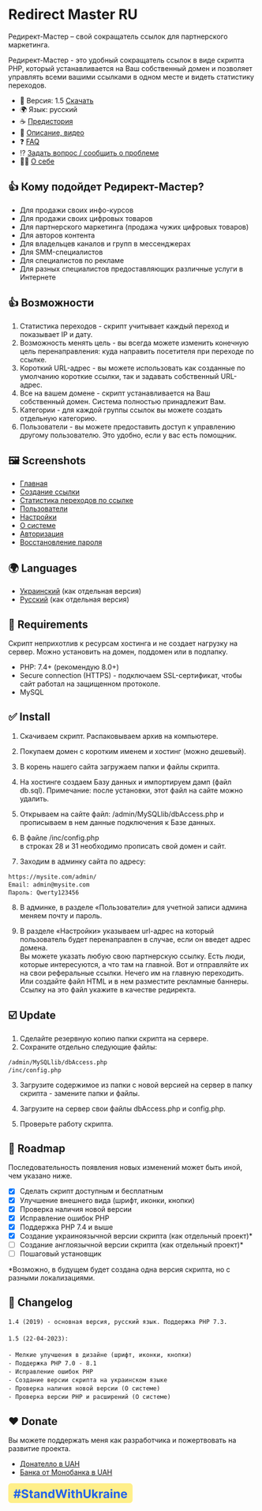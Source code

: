 # Redirect Master RU

Редирект-Мастер – свой сокращатель ссылок для партнерского маркетинга.

Редирект-Мастер - это удобный сокращатель ссылок в виде скрипта PHP, который устанавливается на Ваш собственный домен и позволяет управлять всеми вашими ссылками в одном месте и видеть статистику переходов.

- :floppy_disk: Версия: 1.5 [Скачать](https://github.com/pekarskyi/RedirectMaster/releases)
- :earth_africa: Язык: русский
- :coffee: [Предистория](https://github.com/pekarskyi/RedirectMaster/wiki/%D0%9F%D1%80%D0%B5%D0%B4%D0%B8%D1%81%D1%82%D0%BE%D1%80%D0%B8%D1%8F)
- :scroll: [Описание, видео](https://inwebpress.com/redirekt-master-svoj-sokrashhatel-ssylok/)
- :question: [FAQ](https://github.com/pekarskyi/RedirectMaster/wiki)
- :interrobang: [Задать вопрос / сообщить о проблеме](https://github.com/pekarskyi/RedirectMaster/issues)
- :man_technologist: [О себе](https://github.com/pekarskyi)

## :thumbsup: Кому подойдет Редирект-Мастер?

- Для продажи своих инфо-курсов
- Для продажи своих цифровых товаров
- Для партнерского маркетинга (продажа чужих цифровых товаров)
- Для авторов контента
- Для владельцев каналов и групп в мессенджерах
- Для SMM-специалистов
- Для специалистов по рекламе
- Для разных специалистов предоставляющих различные услуги в Интернете

## :thumbsup: Возможности

1. Статистика переходов - скрипт учитывает каждый переход и показывает IP и дату.
2. Возможность менять цель - вы всегда можете изменить конечную цель перенаправления: куда направить посетителя при переходе по ссылке.
3. Короткий URL-адрес - вы можете использовать как созданные по умолчанию короткие ссылки, так и задавать собственный URL-адрес.
4. Все на вашем домене - скрипт устанавливается на Ваш собственный домен. Система полностью принадлежит Вам.
5. Категории - для каждой группы ссылок вы можете создать отдельную категорию.
6. Пользователи - вы можете предоставить доступ к управлению другому пользователю. Это удобно, если у вас есть помощник.

## :framed_picture: Screenshots

- [Главная](https://1drv.ms/i/s!AqqMd7ixtOxl8TLLQtbj4Fa6mSUJ?e=FnZaEW)
- [Создание ссылки](https://1drv.ms/i/s!AqqMd7ixtOxl8TRGx23KBFWIh7re?e=8tMKYX)
- [Статистика переходов по ссылке](https://1drv.ms/i/s!AqqMd7ixtOxl8Tg71SIVwOiX_Rut?e=FZoi0P)
- [Пользователи](https://1drv.ms/i/s!AqqMd7ixtOxl8TbGjug-z6Xh3joa?e=piWd6q)
- [Настройки](https://1drv.ms/i/s!AqqMd7ixtOxl8TVFJGdWQ2UpoODK?e=pl7qNO)
- [О системе](https://1drv.ms/i/s!AqqMd7ixtOxl8TdXK2JSlnm8bdwe?e=fVQx7N)
- [Авторизация](https://1drv.ms/i/s!AqqMd7ixtOxl8TFLLtKE0DIc1Fjt?e=NjkXGg)
- [Восстановление пароля](https://1drv.ms/i/s!AqqMd7ixtOxl8TPX787N8CM729Fk?e=534Sa1)

## :earth_africa: Languages

- [Украинский](https://github.com/pekarskyi/RedirectMaster-UA) (как отдельная версия)
- [Русский](https://github.com/pekarskyi/RedirectMaster) (как отдельная версия)

## :loudspeaker: Requirements

Скрипт неприхотлив к ресурсам хостинга и не создает нагрузку на сервер. Можно установить на домен, поддомен или в подпапку.

- PHP: 7.4+ (рекомендую 8.0+)
- Secure connection (HTTPS) - подключаем SSL-сертификат, чтобы сайт работал на защищенном протоколе.
- MySQL

## :white_check_mark: Install

1. Скачиваем скрипт. Распаковываем архив на компьютере.

2. Покупаем домен с коротким именем и хостинг (можно дешевый).

3. В корень нашего сайта загружаем папки и файлы скрипта.

4. На хостинге создаем Базу данных и импортируем дамп (файл db.sql). Примечание: после установки, этот файл на сайте можно удалить.

5. Открываем на сайте файл: /admin/MySQLlib/dbAccess.php и прописываем в нем данные подключения к Базе данных.

6. В файле /inc/config.php<br>
в строках 28 и 31 необходимо прописать свой домен и сайт.

7. Заходим в админку сайта по адресу:
```
https://mysite.com/admin/
Email: admin@mysite.com
Пароль: Qwerty123456
```

8. В админке, в разделе «Пользователи» для учетной записи админа меняем почту и пароль.

9. В разделе «Настройки» указываем url-адрес на который пользователь будет перенаправлен в случае, если он введет адрес домена.<br>
Вы можете указать любую свою партнерскую ссылку. Есть люди, которые интересуются, а что там на главной. Вот и отправляйте их на свои реферальные ссылки. Нечего им на главную переходить. Или создайте файл HTML и в нем разместите рекламные баннеры. Ссылку на это файл укажите в качестве редиректа.

## :ballot_box_with_check: Update

1. Сделайте резервную копию папки скрипта на сервере.
2. Сохраните отдельно следующие файлы: 

```
/admin/MySQLlib/dbAccess.php
/inc/config.php
```
3. Загрузите содержимое из папки с новой версией на сервер в папку скрипта - замените папки и файлы.

4. Загрузите на сервер свои файлы dbAccess.php и config.php.

5. Проверьте работу скрипта.

## :rocket: Roadmap

Последовательность появления новых изменений может быть иной, чем указано ниже.

- [X] Сделать скрипт доступным и бесплатным
- [X] Улучшение внешнего вида (шрифт, иконки, кнопки)
- [X] Проверка наличия новой версии
- [X] Исправление ошибок PHP
- [X] Поддержка PHP 7.4 и выше
- [X] Создание украиноязычной версии скрипта (как отдельный проект)*
- [ ] Создание англоязычной версии скрипта (как отдельный проект)*
- [ ] Пошаговый установщик

*Возможно, в будущем будет создана одна версия скрипта, но с разными локализациями.

## :date: Changelog

```txt
1.4 (2019) - основная версия, русский язык. Поддержка PHP 7.3.

1.5 (22-04-2023):

- Мелкие улучшения в дизайне (шрифт, иконки, кнопки)
- Поддержка PHP 7.0 - 8.1
- Исправление ошибок PHP
- Создание версии скрипта на украинском языке
- Проверка наличия новой версии (О системе)
- Проверка версии PHP и расширений (О системе)
```

## :hearts: Donate

Вы можете поддержать меня как разработчика и пожертвовать на развитие проекта.

- [Донателло в UAH](https://donatello.to/inwebpress)
- [Банка от Монобанка в UAH](https://send.monobank.ua/jar/A6cy9eBtcB)

[![Stand With Ukraine](https://raw.githubusercontent.com/vshymanskyy/StandWithUkraine/main/badges/StandWithUkraine.svg)](https://sitex.me/standwithukraine)